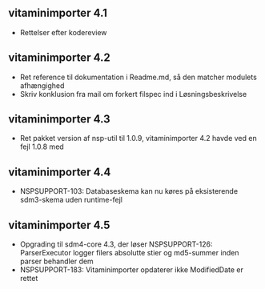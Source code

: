 ## vitaminimporter 4.1
*  Rettelser efter kodereview

## vitaminimporter 4.2
*  Ret reference til dokumentation i Readme.md, så den matcher modulets afhængighed
*  Skriv konklusion fra mail om forkert filspec ind i Løsningsbeskrivelse

## vitaminimporter 4.3
*  Ret pakket version af nsp-util til 1.0.9, vitaminimporter 4.2 havde ved en fejl 1.0.8 med

## vitaminimporter 4.4
*  NSPSUPPORT-103: Databaseskema kan nu køres på eksisterende sdm3-skema uden runtime-fejl

## vitaminimporter 4.5
*  Opgrading til sdm4-core 4.3, der løser
   NSPSUPPORT-126: ParserExecutor logger filers absolutte stier og md5-summer inden parser behandler dem 
*  NSPSUPPORT-183: Vitaminimporter opdaterer ikke ModifiedDate er rettet
